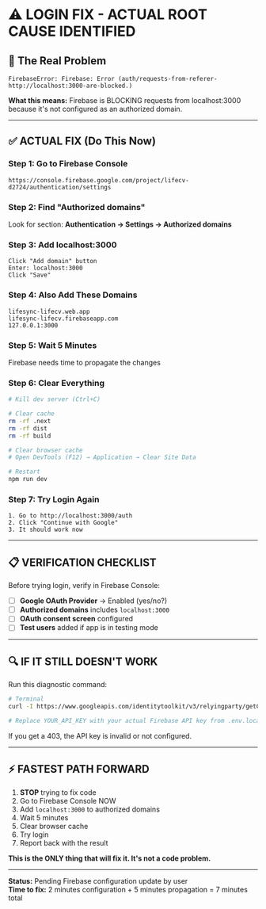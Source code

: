 # ⚠️ LOGIN FIX - ACTUAL ROOT CAUSE IDENTIFIED

## 🔴 The Real Problem

```
FirebaseError: Firebase: Error (auth/requests-from-referer-http://localhost:3000-are-blocked.)
```

**What this means:** Firebase is BLOCKING requests from localhost:3000 because it's not configured as an authorized domain.

---

## ✅ ACTUAL FIX (Do This Now)

### Step 1: Go to Firebase Console
```
https://console.firebase.google.com/project/lifecv-d2724/authentication/settings
```

### Step 2: Find "Authorized domains"
Look for section: **Authentication → Settings → Authorized domains**

### Step 3: Add localhost:3000
```
Click "Add domain" button
Enter: localhost:3000
Click "Save"
```

### Step 4: Also Add These Domains
```
lifesync-lifecv.web.app
lifesync-lifecv.firebaseapp.com
127.0.0.1:3000
```

### Step 5: Wait 5 Minutes
Firebase needs time to propagate the changes

### Step 6: Clear Everything
```bash
# Kill dev server (Ctrl+C)

# Clear cache
rm -rf .next
rm -rf dist
rm -rf build

# Clear browser cache
# Open DevTools (F12) → Application → Clear Site Data

# Restart
npm run dev
```

### Step 7: Try Login Again
```
1. Go to http://localhost:3000/auth
2. Click "Continue with Google"
3. It should work now
```

---

## 📋 VERIFICATION CHECKLIST

Before trying login, verify in Firebase Console:

- [ ] **Google OAuth Provider** → Enabled (yes/no?)
- [ ] **Authorized domains** includes `localhost:3000`
- [ ] **OAuth consent screen** configured
- [ ] **Test users** added if app is in testing mode

---

## 🔍 IF IT STILL DOESN'T WORK

Run this diagnostic command:

```bash
# Terminal
curl -I https://www.googleapis.com/identitytoolkit/v3/relyingparty/getConfig?key=YOUR_API_KEY

# Replace YOUR_API_KEY with your actual Firebase API key from .env.local
```

If you get a 403, the API key is invalid or not configured.

---

## ⚡ FASTEST PATH FORWARD

1. **STOP** trying to fix code
2. Go to Firebase Console NOW
3. Add `localhost:3000` to authorized domains
4. Wait 5 minutes
5. Clear browser cache
6. Try login
7. Report back with the result

**This is the ONLY thing that will fix it. It's not a code problem.**

---

**Status:** Pending Firebase configuration update by user  
**Time to fix:** 2 minutes configuration + 5 minutes propagation = 7 minutes total
